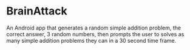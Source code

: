 # BrainAttack
An Android app that generates a random simple addition problem, the correct answer, 3 random numbers, then prompts the user to solves as many simple addition problems they can in a 30 second time frame. 
